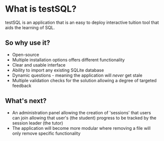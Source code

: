 # What is testSQL?
testSQL is an application that is an easy to deploy interactive tuition tool that aids the learning of SQL.

## So why use it?
* Open-source
* Multiple installation options offers different functionality
* Clear and usable interface
* Ability to import any existing SQLite database
* Dynamic questions - meaning the application will _never_ get stale
* Multiple validation checks for the solution allowing a degree of targeted feedback

## What's next?
* An administration panel allowing the creation of 'sessions' that users can join allowing that user's (the student) progress to be tracked by the session leader (the tutor)
* The application will become more modular where removing a file will only remove specific functionality
